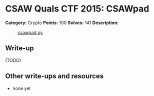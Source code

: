 # CSAW Quals CTF 2015: CSAWpad

**Category:** Crypto
**Points:** 100
**Solves:** 141
**Description:** 

> [csawpad.py](csawpad.py)

## Write-up

(TODO)

## Other write-ups and resources

* none yet